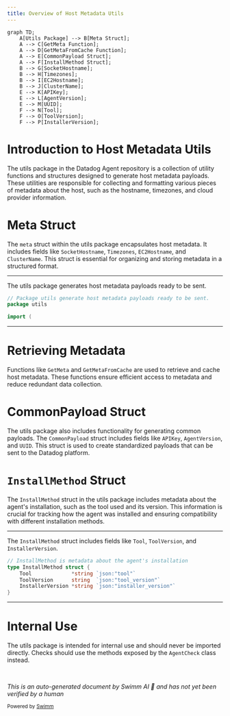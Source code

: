 ```yaml
---
title: Overview of Host Metadata Utils
---
```

```mermaid
graph TD;
    A[Utils Package] --> B[Meta Struct];
    A --> C[GetMeta Function];
    A --> D[GetMetaFromCache Function];
    A --> E[CommonPayload Struct];
    A --> F[InstallMethod Struct];
    B --> G[SocketHostname];
    B --> H[Timezones];
    B --> I[EC2Hostname];
    B --> J[ClusterName];
    E --> K[APIKey];
    E --> L[AgentVersion];
    E --> M[UUID];
    F --> N[Tool];
    F --> O[ToolVersion];
    F --> P[InstallerVersion];
```

# Introduction to Host Metadata Utils

The utils package in the Datadog Agent repository is a collection of utility functions and structures designed to generate host metadata payloads. These utilities are responsible for collecting and formatting various pieces of metadata about the host, such as the hostname, timezones, and cloud provider information.

# Meta Struct

The <SwmToken path="test/integration/serverless/log_normalize.py" pos="141:1:1" line-data="                meta = span.get(&quot;meta&quot;) or {}">`meta`</SwmToken> struct within the utils package encapsulates host metadata. It includes fields like `SocketHostname`, `Timezones`, `EC2Hostname`, and `ClusterName`. This struct is essential for organizing and storing metadata in a structured format.

<SwmSnippet path="/comp/metadata/host/hostimpl/utils/host.go" line="10">

---

The utils package generates host metadata payloads ready to be sent.

```go
// Package utils generate host metadata payloads ready to be sent.
package utils

import (
```

---

</SwmSnippet>

# Retrieving Metadata

Functions like <SwmToken path="comp/metadata/host/hostimpl/utils/host.go" pos="178:5:5" line-data="	meta := GetMeta(ctx, conf)">`GetMeta`</SwmToken> and `GetMetaFromCache` are used to retrieve and cache host metadata. These functions ensure efficient access to metadata and reduce redundant data collection.

# CommonPayload Struct

The utils package also includes functionality for generating common payloads. The `CommonPayload` struct includes fields like `APIKey`, `AgentVersion`, and `UUID`. This struct is used to create standardized payloads that can be sent to the Datadog platform.

# <SwmToken path="comp/metadata/host/hostimpl/utils/host.go" pos="67:2:2" line-data="// InstallMethod is metadata about the agent&#39;s installation">`InstallMethod`</SwmToken> Struct

The <SwmToken path="comp/metadata/host/hostimpl/utils/host.go" pos="67:2:2" line-data="// InstallMethod is metadata about the agent&#39;s installation">`InstallMethod`</SwmToken> struct in the utils package includes metadata about the agent's installation, such as the tool used and its version. This information is crucial for tracking how the agent was installed and ensuring compatibility with different installation methods.

<SwmSnippet path="/comp/metadata/host/hostimpl/utils/host.go" line="67">

---

The <SwmToken path="comp/metadata/host/hostimpl/utils/host.go" pos="67:2:2" line-data="// InstallMethod is metadata about the agent&#39;s installation">`InstallMethod`</SwmToken> struct includes fields like <SwmToken path="comp/metadata/host/hostimpl/utils/host.go" pos="69:1:1" line-data="	Tool             *string `json:&quot;tool&quot;`">`Tool`</SwmToken>, <SwmToken path="comp/metadata/host/hostimpl/utils/host.go" pos="70:1:1" line-data="	ToolVersion      string  `json:&quot;tool_version&quot;`">`ToolVersion`</SwmToken>, and <SwmToken path="comp/metadata/host/hostimpl/utils/host.go" pos="71:1:1" line-data="	InstallerVersion *string `json:&quot;installer_version&quot;`">`InstallerVersion`</SwmToken>.

```go
// InstallMethod is metadata about the agent's installation
type InstallMethod struct {
	Tool             *string `json:"tool"`
	ToolVersion      string  `json:"tool_version"`
	InstallerVersion *string `json:"installer_version"`
}
```

---

</SwmSnippet>

# Internal Use

The utils package is intended for internal use and should never be imported directly. Checks should use the methods exposed by the <SwmToken path="rtloader/test/python/datadog_checks/base/checks/__init__.py" pos="2:2:2" line-data="class AgentCheck(object):  # noqa: UP004">`AgentCheck`</SwmToken> class instead.

&nbsp;

*This is an auto-generated document by Swimm AI 🌊 and has not yet been verified by a human*

<SwmMeta version="3.0.0" repo-id="Z2l0aHViJTNBJTNBZGF0YWRvZy1hZ2VudCUzQSUzQVN3aW1tLURlbW8=" repo-name="datadog-agent"><sup>Powered by [Swimm](/)</sup></SwmMeta>
